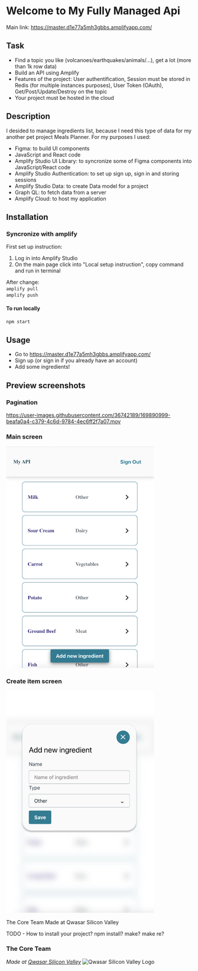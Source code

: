 # Welcome to My Fully Managed Api

Main link: https://master.d1e77a5mh3gbbs.amplifyapp.com/

## Task

- Find a topic you like (volcanoes/earthquakes/animals/...), get a lot (more than 1k row data)
- Build an API using Amplify
- Features of the project: User authentification, Session must be stored in Redis (for multiple instances purposes), User Token (OAuth), Get/Post/Update/Destroy on the topic
- Your project must be hosted in the cloud

## Description

I desided to manage ingredients list, because I need this type of data for my another pet project Meals Planner.
For my purposes I used:

- Figma: to build UI components
- JavaScript and React code
- Amplify Studio UI Library: to syncronize some of Figma components into JavaScript/React code
- Amplify Studio Authentication: to set up sign up, sign in and storing sessions
- Amplify Studio Data: to create Data model for a project
- Graph QL: to fetch data from a server
- Amplify Cloud: to host my application

## Installation

### Syncronize with amplify

First set up instruction:

1. Log in into Amplify Studio
2. On the main page click into "Local setup instruction", copy command and run in terminal

After change:  
 `amplify pull`  
 `amplify push`

#### To run locally

`npm start`

## Usage

- Go to https://master.d1e77a5mh3gbbs.amplifyapp.com/
- Sign up (or sign in if you already have an account)
- Add some ingredients!

## Preview screenshots

### Pagination

https://user-images.githubusercontent.com/36742189/169890999-beafa0a4-c379-4c6d-9784-4ec6ff2f7a07.mov

### Main screen

<!-- ![Create item screen](src/images/my_api_create.png) -->
<img src="src/images/my_api_main.png" alt="Create item screen" width="400" height="600">

### Create item screen

<img src="src/images/my_api_create.png" alt="Create item screen" width="400" height="600">

The Core Team
Made at Qwasar Silicon Valley

TODO - How to install your project? npm install? make? make re?

### The Core Team

<span><i>Made at <a href='https://qwasar.io'>Qwasar Silicon Valley</a></i></span>
<span><img alt='Qwasar Silicon Valley Logo' src='https://storage.googleapis.com/qwasar-public/qwasar-logo_50x50.png' width='20px'></span>
